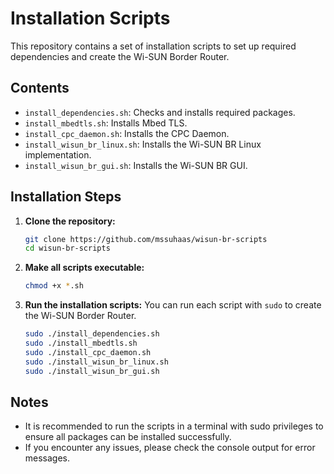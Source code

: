 
# Installation Scripts

This repository contains a set of installation scripts to set up required dependencies and create the Wi-SUN Border Router. 

## Contents

- `install_dependencies.sh`: Checks and installs required packages.
- `install_mbedtls.sh`: Installs Mbed TLS.
- `install_cpc_daemon.sh`: Installs the CPC Daemon.
- `install_wisun_br_linux.sh`: Installs the Wi-SUN BR Linux implementation.
- `install_wisun_br_gui.sh`: Installs the Wi-SUN BR GUI.

## Installation Steps

1. **Clone the repository:**
   ```bash
   git clone https://github.com/mssuhaas/wisun-br-scripts
   cd wisun-br-scripts
   ```

2. **Make all scripts executable:**
   ```bash
   chmod +x *.sh
   ```

3. **Run the installation scripts:**
   You can run each script with `sudo` to create the Wi-SUN Border Router.
   ```bash
   sudo ./install_dependencies.sh
   sudo ./install_mbedtls.sh
   sudo ./install_cpc_daemon.sh
   sudo ./install_wisun_br_linux.sh
   sudo ./install_wisun_br_gui.sh
   ```


## Notes

- It is recommended to run the scripts in a terminal with sudo privileges to ensure all packages can be installed successfully.
- If you encounter any issues, please check the console output for error messages.
